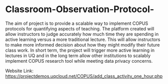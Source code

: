 # Classroom-Observation-Protocol-
The aim of project is to provide a scalable way to implement COPUS protocols for quantifying aspects of teaching. The platform created will allow instructors to judge accurately how much time they are spending in active learning versus a more traditional lecture. This will allow instructors to make more informed decision about how they might modify their future class work. In short term, the project will trigger more active learning in lectures in UQ and in the long term allow other institutions to scalably implement COPUS research tool while meeting data privacy concerns.

Website Link: https://projectdemos.uqcloud.net/COPUS/add_class_activity_one_hour.php
